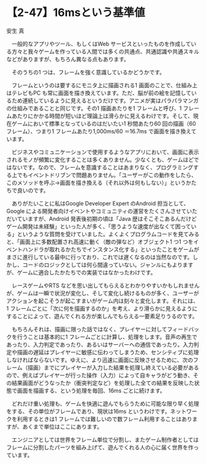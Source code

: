 # 【2-47】16msという基準値

<div class="author">安生 真</div>

　一般的なアプリやツール、もしくはWeb サービスといったものを作成している方々と我々ゲームを作っている人間では多くの共通点、共通認識や共通スキルなどがありますが、もちろん異なる点もあります。

　そのうちの1 つは、フレームを強く意識しているかどうかです。

　フレームというのは要するにモニタ上に描画される1 画面のことで、仕組み上はテレビもPC も常に画面を描き換えています。ただ、脳が前の絵を記憶しているため連続しているように見えるというだけです。アニメが実はパラパラマンガの仕組みであることと同じです。その1 描画あたりを1 フレームと呼び、1 フレームあたりにかかる時間が短いほど理論上は滑らかに見えるわけです。そして、現在ゲームにおいて標準となっているのはだいたい1 秒間あたり60 回の描画（60 フレーム）、つまり1 フレームあたり1,000ms/60 ＝16.7ms で画面を描き換えています。

　ビジネスやコミュニケーションで使用するようなアプリにおいて、画面に表示されるモノが頻繁に変化することは多くありません。少なくとも、ゲームほどではないです。なので、フレームを意識することはあまりなく、プログラミングする上でもイベントドリブンで問題ありません。「ユーザーがこの動作をしたら、このメソッドを呼ぶ→画面を描き換える（それ以外は何もしない）」というかたちで良いのです。

　ありがたいことに私はGoogle Developer Expert のAndroid 担当として、Google による開発者向けイベントやコミュニティの運営をたくさんさせていただいていますが、Android 発表後初期の頃は「Java 歴はそこそこあるんだけどゲーム開発は未経験」といった人が多く、「思うような速度が出なくて困っている」というような質問を受けていました。よくよくプログラムコードを見てみると、「画面上に多数配置され高速に動く（敵の弾など）オブジェクト1 つ1 つをイベントハンドラが取れるかたちでインスタンス化する」といったことをゲームがまさに進行している最中に行っており、これでは遅くなるのは当然なのです。しかし、コードのロジックとしては何ら間違っていない。ジャンルにもよりますが、ゲームに適合したかたちでの実装ではなかったわけです。

　レースゲームやRTS などを思い出してもらえるとわかりやすいかもしれませんが、ゲームは一瞬で状況が変化し、そして変化し続けるものが多く、ユーザーがアクションを起こそうが起こすまいがゲーム内は刻々と変化します。それには、1 フレームごとに「次に何を描画するのか」を考え、より滑らかに見えるようにすることによって、遊んでくれる方が楽しんでもらえる一要素足りうるのです。

　もちろんそれは、描画に限った話ではなく、プレイヤーに対してフィードバックを行うことは基本的に1 フレームごとに計算し、処理をします。音声の再生であったり、入力判定であったり、あるいはサーバーへの通信であったり。入力判定や描画の遅延はプレイヤーに敏感に伝わってしまうため、センシティブに処理しなければならないです。ゆえに、より迅速に画面に反映させるために、次のフレーム（描画）までにプレイヤーが入力した結果を処理し終えている必要があるので、例えばプレイヤーが行った操作（入力）によって自キャラがどう動き、その結果画面がどうなったか（衝突判定など）を処理した全ての結果を反映した状態で画面を描画する、という処理を毎回、16ms ごとに続けます。

　どれだけ重い処理も、ゲームを快適に遊んでもらうために可能な限り早く処理をする、その単位がフレームであり、現状は16ms というわけです。ネットワークを利用するときは1 フレームでは難しいので数フレーム利用することはありますが、あくまで単位はここにあります。

　エンジニアとしては世界をフレーム単位で分割し、またゲーム制作者としてはフレームに分割したパーツを組み上げて、遊んでくれる人の心に届く世界を作っています。
